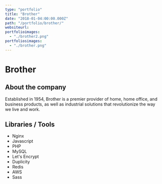 ```yaml
---
type: "portfolio"
title: "Brother"
date: "2018-01-04:00:00.000Z"
path: "/portfolio/brother/"
websiteurl:
portfolioimages:
  - "./brother2.png"
portfoliosimages:
  - "./brother.png"
---
```


# Brother

## About the company
Established in 1954, Brother is a premier provider of home, home office, and business products, as well as industrial solutions that revolutionize the way we live and work.

## Libraries / Tools
- Nginx
- Javascript
- PHP
- MySQL
- Let's Encrypt
- Duplicity
- Redis
- AWS
- Sass